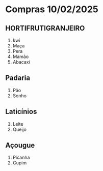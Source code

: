 # Compras 10/02/2025 


## HORTIFRUTIGRANJEIRO
1. kwi
2. Maça
3. Pera
4. Mamão
5. Abacaxi

## Padaria
1. Pão 
1. Sonho 

## Laticínios
1. Leite 
1. Queijo


## Açougue 
1. Picanha
2. Cupim